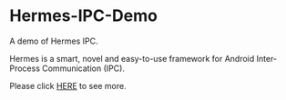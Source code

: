 # Hermes-IPC-Demo
A demo of Hermes IPC.

Hermes is a smart, novel and easy-to-use framework for Android Inter-Process Communication (IPC).

Please click [HERE](https://github.com/Xiaofei-it/Hermes) to see more.
